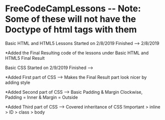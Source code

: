 # FreeCodeCampLessons -- Note: Some of these will not have the Doctype of html tags with them
Basic HTML and HTML5 Lessons Started on 2/8/2019 Finished --> 2/8/2019

  *Added the Final Resulting code of the lessons under Basic HTML and HTML5 Final Result
  
Basic CSS Started on 2/9/2019 Finished -->

 *Added First part of CSS --> Makes the Final Result part look nicer by adding style
 
 *Added Second part of CSS --> Basic Padding & Margin Clockwise, Padding = Inner & Margin = Outside
 
 *Added Third part of CSS --> Covered inheritance of CSS !important > inline > ID > class > body 
